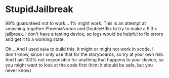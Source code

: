 # StupidJailbreak
99% guarunteed not to work... 1% might work. This is an attempt at smashing together PhoenixNonce and DoubleH3lix to try to make a 9.3.x jailbreak. I don't have a testing device, so logs would be helpful to fix errors and get it to a working state.

Oh... And I used `make` to build this. It might or might not work in xcode, I don't know, since I only use that for the storyboards, so try at your own risk. And I am 100% not responsible for anything that happens to your device, so you might want to look at the code first (hint: it should be safe, but you never know)
